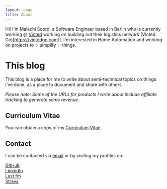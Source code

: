 ```yaml
---
layout: page
title: About
---
```


Hi! I'm Malachi Soord, a Software Engineer based in Berlin who is currently working @ [Vinted](https://www.vinted.com/) working on building out their logistics network (Vinted Go)[https://vintedgo.com/]. I'm interested in Home Automation and working on projects to ✨ simplify ✨ things.

# This blog

This blog is a place for me to write about semi-technical topics on things i've done, as a place to document and share with others.

_Please note: Some  of the URLs for products I write about include affiliate tracking to generate some revenue._

## Curriculum Vitae

You can obtain a copy of my [Curriculum Vitae](https://drive.google.com/file/d/1Yv_4Rq18fYQeweoPlshqvqgG0S28OI2k/view).

## Contact

I can be contacted via <a href="mailto:{{site.author.email}}">email</a> or by visiting my profiles on:

<div class="wrapper">
	<div class="item">
		<a href="https://github.com/inverse/">
			<div class="icon">
				<i class="fab fa-3x fa-github"></i>
			</div>
			GitHub
		</a>
	</div>
	<div class="item">
		<a href="https://www.linkedin.com/in/malachisoord">
			<div class="icon">
				<i class="fab fa-3x fa-linkedin"></i>
			</div>
			LinkedIn
		</a>
	</div>
	<div class="item">
		<a href="https://last.fm/user/inverse.chi">
			<div class="icon">
				<i class="fab fa-3x fa-lastfm"></i>
			</div>
			Last.fm
		</a>
	</div>
	<div class="item">
		<a href="https://www.strava.com/athletes/1126714">
			<div class="icon">
				<i class="fab fa-3x fa-strava"></i>
			</div>
			Strava
		</a>
	</div>
</div>
